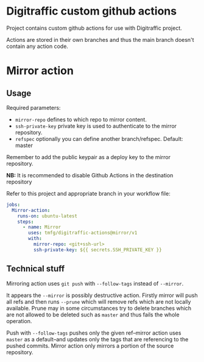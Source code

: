 # Digitraffic custom github actions

Project contains custom github actions for use with Digitraffic project.

Actions are stored in their own branches and thus the main branch doesn't contain any action code.

# Mirror action

## Usage

Required parameters:
* `mirror-repo` defines to which repo to mirror content.
* `ssh-private-key` private key is used to authenticate to the mirror repository.
* `refspec` optionally you can define another branch/refspec. Default: master

Remember to add the public keypair as a deploy key to the mirror repository.

**NB:** It is recommended to disable Github Actions in the destination repository

Refer to this project and appropriate branch in your workflow file:

```yaml
jobs:
  Mirror-action:
    runs-on: ubuntu-latest
    steps:
      - name: Mirror
        uses: tmfg/digitraffic-actions@mirror/v1
        with:
          mirror-repo: <git+ssh-url>
          ssh-private-key: ${{ secrets.SSH_PRIVATE_KEY }}
```

## Technical stuff

Mirroring action uses `git push` with `--follow-tags` instead of `--mirror`.

It appears the `--mirror` is possibly destructive action. Firstly mirror will push all refs and then runs `--prune` which will remove refs which are
not locally available. Prune may in some circumstances try to delete branches which are not allowed to be deleted such as `master` and thus fails the
whole operation.

Push with `--follow-tags` pushes only the given ref–mirror action uses `master` as a default–and updates only the tags that are referencing to the
pushed commits. Mirror action only mirrors a portion of the source repository.
